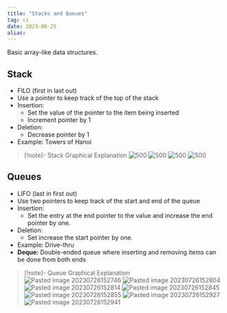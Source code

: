 ```yaml
---
title: "Stacks and Queues"
tag: cs
date: 2023-06-25
alias:
---
```


Basic array-like data structures.

## Stack
- FILO (first in last out)
- Use a pointer to keep track of the top of the stack
- Insertion:
	- Set the value of the pointer to the item being inserted
	- Increment pointer by 1
- Deletion:
	- Decrease pointer by 1
- Example: Towers of Hanoi

>[!note]- Stack Graphical Explanation
>![500](Pasted%20image%2020230726151912.png)
>![500](Pasted%20image%2020230726152014.png)
>![500](Pasted%20image%2020230726152027.png)
>![500](Pasted%20image%2020230726152042.png)


## Queues
- LIFO (last in first out)
- Use two pointers to keep track of the start and end of the queue
- Insertion:
	- Set the entry at the end pointer to the value and increase the end pointer by one.
- Deletion:
	- Set increase the start pointer by one.
- Example: Drive-thru
- **Deque:** Double-ended queue where inserting and removing items can be done from both ends

>[!note]- Queue Graphical Explanation
>![Pasted image 20230726152746](Pasted%20image%2020230726152746.png)
>![Pasted image 20230726152804](Pasted%20image%2020230726152804.png)
>![Pasted image 20230726152814](Pasted%20image%2020230726152814.png)
>![Pasted image 20230726152845](Pasted%20image%2020230726152845.png)
>![Pasted image 20230726152855](Pasted%20image%2020230726152855.png)
>![Pasted image 20230726152927](Pasted%20image%2020230726152927.png)
>![Pasted image 20230726152941](Pasted%20image%2020230726152941.png)

